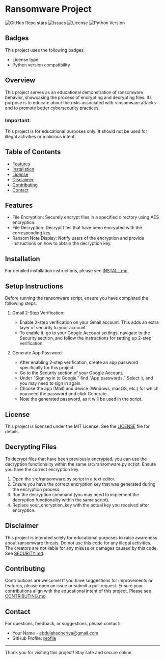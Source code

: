 # Ransomware Project

![GitHub Repo stars](https://img.shields.io/github/stars/MABDULAHAD-HUB/MABDULAHAD-HUB?style=social)
![Issues](https://img.shields.io/github/issues/MABDULAHAD-HUB/MABDULAHAD-HUB)
![License](https://img.shields.io/badge/license-MIT-brightgreen)
![Python Version](https://img.shields.io/badge/python-3.8%2B-blue)

## Badges

This project uses the following badges:
- License type
- Python version compatibility
  
## Overview
This project serves as an educational demonstration of ransomware behavior, showcasing the process of encrypting and decrypting files. Its purpose is to educate about the risks associated with ransomware attacks and to promote better cybersecurity practices.

### Important: 
This project is for educational purposes only. It should not be used for illegal activities or malicious intent.

## Table of Contents
- [Features](#features)
- [Installation](#installation)
- [License](#license)
- [Disclaimer](#disclaimer)
- [Contributing](#contributing)
- [Contact](#contact)

## Features
- File Encryption: Securely encrypt files in a specified directory using AES encryption.
- File Decryption: Decrypt files that have been encrypted with the corresponding key.
- Ransom Note Display: Notify users of the encryption and provide instructions on how to obtain the decryption key.

## Installation
For detailed installation instructions, please see [INSTALL.md](INSTALL.md).

## Setup Instructions

Before running the ransomware script, ensure you have completed the following steps:

1. Gmail 2-Step Verification:
   - Enable 2-step verification on your Gmail account. This adds an extra layer of security to your account.
   - To enable it, go to your Google Account settings, navigate to the Security section, and follow the instructions for setting up 2-step verification.

2. Generate App Password:
   - After enabling 2-step verification, create an app password specifically for this project.
   - Go to the Security section of your Google Account.
   - Under "Signing in to Google," find "App passwords." Select it, and you may need to sign in again.
   - Choose the app (Mail) and device (Windows, macOS, etc.) for which you need the password and click Generate.
   - Note the generated password, as it will be used in the script.

## License
This project is licensed under the MIT License. See the [LICENSE](LICENSE) file for details.

## Decrypting Files
To decrypt files that have been previously encrypted, you can use the decryption functionality within the same src/ransomware.py script. Ensure you have the correct encryption key.

1. Open the src/ransomware.py script in a text editor.
2. Ensure you have the correct encryption key that was generated during the encryption process.
3. Run the decryption command (you may need to implement the decryption functionality within the same script).
4. Replace your_encryption_key with the actual key you received after encryption.

## Disclaimer
This project is intended solely for educational purposes to raise awareness about ransomware threats. Do not use this code for any illegal activities. The creators are not liable for any misuse or damages caused by this code. See [SECURITY.md](SECURITY.md).

## Contributing
Contributions are welcome! If you have suggestions for improvements or features, please open an issue or submit a pull request. Ensure your contributions align with the educational intent of this project. Please see [CONTRIBUTING.md](CONTRIBUTING.md).

## Contact
For questions, feedback, or suggestions, please contact:
- Your Name - [abdulahadneriya@gmail.com](mailto:abdulahadneriya@gmail.com)
- GitHub Profile: [profile](https://github.com/MABDULAHAD-HUB)

---

Thank you for visiting this project! Stay safe and secure online.
